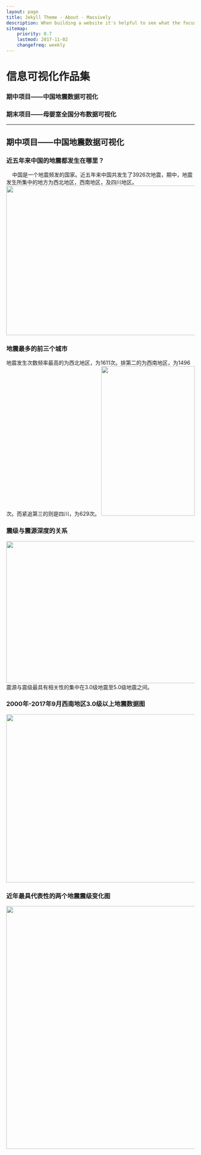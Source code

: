 ```yaml
---
layout: page
title: Jekyll Theme - About - Massively
description: When building a website it's helpful to see what the focus of your site is. This page is an example of how to show a website's focus.
sitemap:
    priority: 0.7
    lastmod: 2017-11-02
    changefreq: weekly
---
```

# 信息可视化作品集
### 期中项目——中国地震数据可视化 
### 期末项目——母婴室全国分布数据可视化
* * *

## 期中项目——中国地震数据可视化 

### 近五年来中国的地震都发生在哪里？
<div class="box">
  <p>
  &nbsp;&nbsp;&nbsp;&nbsp;中国是一个地震频发的国家。近五年来中国共发生了3926次地震，期中，地震发生所集中的地方为西北地区，西南地区，及四川地区。
  <span class="image center"><img src="{{ "/images/p1.jpg" | absolute_url }}" width = "600" height = "400" alt="" /></span> 
  </p>
</div>


### 地震最多的前三个城市
<div class="box">
  <p>
地震发生次数频率最高的为西北地区，为1611次。排第二的为西南地区，为1496次。而紧追第三的则是四川，为629次。
<span class="image center"><img src="{{ "/images/dz2.jpg" | absolute_url }}" width = "250" height = "400"  alt="" /></span>
  </p>
</div>

### 震级与震源深度的关系
<div class="box">
  <p>
<span class="image center"><img src="{{ "/images/dz3.jpg" | absolute_url }}" width = "650" height = "380" alt="" /></span>
震源与震级最具有相关性的集中在3.0级地震至5.0级地震之间。
  </p>
</div>

### 2000年-2017年9月西南地区3.0级以上地震数据图
<div class="box">
  <p>
<span class="image center"><img src="{{ "/images/dz4.jpg" | absolute_url }}" width = "700" height = "450" alt="" /></span>
  </p>
</div>

### 近年最具代表性的两个地震震级变化图
<div class="box">
  <p>
<span class="image center"><img src="{{ "/images/dz5.jpg" | absolute_url }}" width = "850" height = "650" alt="" /></span>
  </p>
</div>
